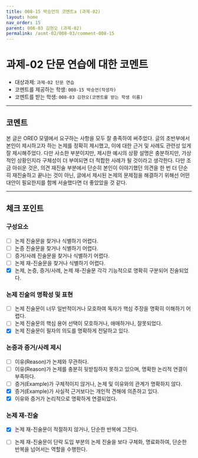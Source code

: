 ```yaml
---
title: 008-15 박승언의 코멘트a (과제-02) 
layout: home
nav_order: 15
parent: 008-03 김현오 (과제-02)
permalink: /asmt-02/008-03/comment-008-15
---
```


# 과제-02 단문 연습에 대한 코멘트

- 대상과제: `과제-02 단문 연습`
- 코멘트를 제공하는 학생: `008-15 박승언(작성자)` 
- 코멘트를 받는 학생: `008-03 김현오(코멘트를 받는 학생 이름)` 

---

## 코멘트

본 글은 OREO 모델에서 요구하는 사항을 모두 잘 충족하여 써주었다. 글의 초반부에서 본인이 제시하고자 하는 논제를 정확히 제시했고, 이에 대한 근거 및 사례도 관련성 있게 잘 제시해주었다. 다만 사소한 부분이지만, 제시한 예시의 상황 설명은 충분하지만, 가상적인 상황인지라 구체성이 더 부여되면 더 적합한 사례가 될 것이라고 생각한다. 다만 조금 아쉬운 것은, 의견 재진술 부분에서 단순히 본인이 이야기했던 의견을 한 번 더 단순히 재진술하고 끝나는 것이 아닌, 글에서 제시된 논제의 문제점을 해결하기 위해선 어떤 대안이 필요한지를 함께 서술했다면 더 좋았았을 것 같다.

---

## 체크 포인트

### **구성요소**
- [ ] 논제 진술문을 찾거나 식별하기 어렵다.
- [ ] 논증 진술문을 찾거나 식별하기 어렵다.
- [ ] 증거/사례 진술문을 찾거나 식별하기 어렵다.
- [ ] 논제 재-진술문을 찾거나 식별하기 어렵다.
- [x] 논제, 논증, 증거/사례, 논제 재-진술문 각각 기능적으로 명확히 구분되어 진술되었다.

### **논제 진술의 명확성 및 표현**  
- [ ] 논제 진술문이 너무 일반적이거나 모호하여 독자가 핵심 주장을 명확히 이해하기 어렵다.  
- [ ] 논제 진술문의 핵심 용어 선택이 모호하거나, 애매하거나, 잘못되었다.  
- [x] 논제 진술문이 필자의 의도를 명확하게 전달하고 있다.  

### **논증과 증거/사례 제시**  
- [ ] 이유(Reason)가 논제와 무관하다.
- [ ] 이유(Reason)가 논제를 충분히 뒷받침하지 못하고 있으며, 명확한 논리적 연결이 부족하다.  
- [ ] 증거(Example)가 구체적이지 않거나, 논제 및 이유와의 관계가 명확하지 않다. 
- [x] 증거(Example)가 사실적 근거보다는 개인적 견해에 의존하고 있다.  
- [x] 이유와 증거가 논리적으로 명확하게 연결되었다.  

### **논제 재-진술**  
- [x] 논제 재-진술문이 적절하지 않거나, 단순한 반복에 그친다.   
- [ ] 논제 재-진술문이 단락 도입 부분의 논제 진술을 보다 구체화, 명료화하여, 단순한 반복을 넘어서는 역할을 수행한다.  

